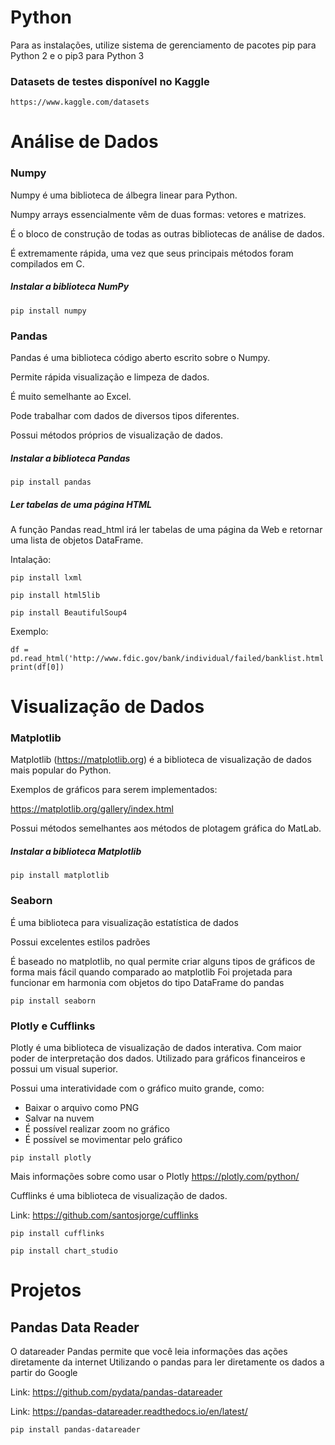 # Python

Para as instalações, utilize sistema de gerenciamento de pacotes pip para Python 2 e o pip3 para Python 3



### Datasets de testes disponível no Kaggle

`https://www.kaggle.com/datasets`



# Análise de Dados



### Numpy

Numpy é uma biblioteca de álbegra linear para Python.

Numpy arrays essencialmente vêm de duas formas: vetores e matrizes.

É o bloco de construção de todas as outras bibliotecas de análise de dados.

É extremamente rápida, uma vez que seus principais métodos foram compilados em C.

##### Instalar a biblioteca NumPy

`pip install numpy`



### Pandas

Pandas é uma biblioteca código aberto escrito sobre o Numpy.

Permite rápida visualização e limpeza de dados.

É muito semelhante ao Excel.

Pode trabalhar com dados de diversos tipos diferentes.

Possui métodos próprios de visualização de dados.

##### Instalar a biblioteca Pandas

`pip install pandas`

##### Ler tabelas de uma página HTML

A função Pandas read_html irá ler tabelas de uma página da Web e retornar uma lista de objetos DataFrame.

Intalação:

`pip install lxml`

`pip install html5lib`

`pip install BeautifulSoup4`

Exemplo:

```
df = pd.read_html('http://www.fdic.gov/bank/individual/failed/banklist.html')
print(df[0])
```



# Visualização de Dados



### Matplotlib

Matplotlib (https://matplotlib.org) é a biblioteca de visualização de dados mais popular do Python.

Exemplos de gráficos para serem implementados:

https://matplotlib.org/gallery/index.html

Possui métodos semelhantes aos métodos de plotagem gráfica do MatLab.

##### Instalar a biblioteca Matplotlib

`pip install matplotlib`



### Seaborn

É uma biblioteca para visualização estatística de dados

Possui excelentes estilos padrões

É baseado no matplotlib, no qual permite criar alguns tipos de gráficos de forma mais fácil quando comparado ao matplotlib
Foi projetada para funcionar em harmonia com objetos do tipo DataFrame do pandas

`pip install seaborn`



### Plotly e Cufflinks

Plotly é uma biblioteca de visualização de dados interativa. Com maior poder de interpretação dos dados.
Utilizado para gráficos financeiros e possui um visual superior.

Possui uma interatividade com o gráfico muito grande, como:
- Baixar o arquivo como PNG
- Salvar na nuvem
- É possível realizar zoom no gráfico
- É possível se movimentar pelo gráfico


`pip install plotly`

Mais informações sobre como usar o Plotly 
https://plotly.com/python/


Cufflinks é uma biblioteca de visualização de dados.

Link: https://github.com/santosjorge/cufflinks

`pip install cufflinks`

`pip install chart_studio`



# Projetos



## Pandas Data Reader

O datareader Pandas permite que você leia informações das ações diretamente da internet
Utilizando o pandas para ler diretamente os dados a partir do Google

Link: https://github.com/pydata/pandas-datareader

Link: https://pandas-datareader.readthedocs.io/en/latest/

`pip install pandas-datareader`
